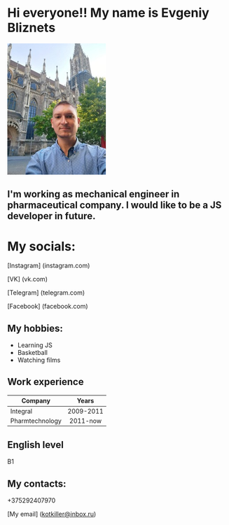 
# Hi everyone!! My name is Evgeniy Bliznets

![avatar](/1.jpg "My photo")

## I'm working as mechanical engineer in pharmaceutical company. I would like to be a JS developer in future.

# My socials:

[Instagram] (instagram.com)

[VK] (vk.com)

[Telegram] (telegram.com)

[Facebook] (facebook.com)
 
## My hobbies:
* Learning JS
* Basketball
* Watching films
 
## Work experience

  Company       | Years 
-----------     |:-------: 
Integral        | 2009-2011
Pharmtechnology | 2011-now

## English level
B1

## My contacts:
+375292407970

[My email] (kotkiller@inbox.ru)
